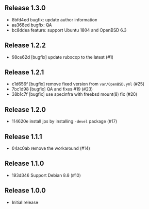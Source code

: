 ## Release 1.3.0

* 8bfd4ed bugfix: update author information
* aa368ed bugfix: QA
* bc8ddea feature: support Ubuntu 1804 and OpenBSD 6.3

## Release 1.2.2

* 98ce62d [bugfix] update rubocop to the latest (#1)

## Release 1.2.1

* c1d656f [bugfix] remove fixed version from `var/OpenBSD.yml` (#25)
* 7bc1d98 [bugfix] QA and fixes #19 (#23)
* 38b1c7f [bugfix] use specinfra with freebsd mount(8) fix (#20)

## Release 1.2.0

* 114620e install jps by installing `-devel` package (#17)

## Release 1.1.1

* 04ac0ab remove the workaround (#14)

## Release 1.1.0

* 193d346 Support Debian 8.6 (#10)

## Release 1.0.0

* Initial release
